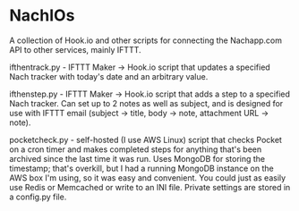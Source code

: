 # NachIOs
A collection of Hook.io and other scripts for connecting the Nachapp.com API to other services, mainly IFTTT.

ifthentrack.py - IFTTT Maker -> Hook.io script that updates a specified Nach tracker with today's date and an arbitrary value.

ifthenstep.py - IFTTT Maker -> Hook.io script that adds a step to a 
specified Nach tracker. Can set up to 2 notes as well as subject, and is designed for use with IFTTT email (subject -> title, body -> note, attachment URL -> note).

pocketcheck.py - self-hosted (I use AWS Linux) script that checks Pocket on 
a cron timer and makes completed steps for anything that's been archived 
since the last time it was run. Uses MongoDB for storing the timestamp; that's
 overkill, but I had a running MongoDB instance on the AWS box I'm using, so 
 it was easy and convenient. You could just as easily use Redis or Memcached
  or write to an INI file. Private settings are stored in a config.py file.